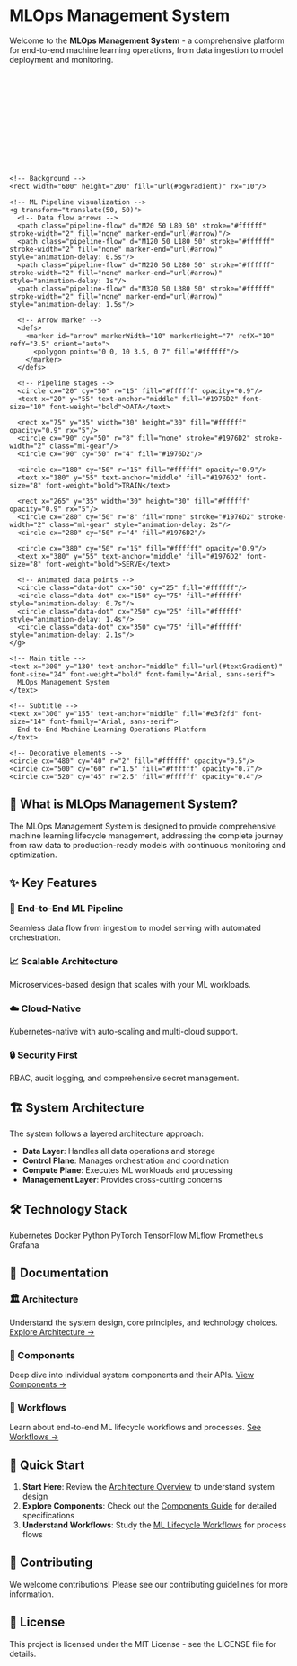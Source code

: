 # MLOps Management System

Welcome to the **MLOps Management System** - a comprehensive platform for end-to-end machine learning operations, from data ingestion to model deployment and monitoring.

<div class="hero-logo">
  <svg width="600" height="200" viewBox="0 0 600 200" xmlns="http://www.w3.org/2000/svg">
    <!-- Background gradient -->
    <defs>
      <linearGradient id="bgGradient" x1="0%" y1="0%" x2="100%" y2="0%">
        <stop offset="0%" style="stop-color:#1976D2;stop-opacity:1" />
        <stop offset="100%" style="stop-color:#42A5F5;stop-opacity:1" />
      </linearGradient>
      <linearGradient id="textGradient" x1="0%" y1="0%" x2="100%" y2="0%">
        <stop offset="0%" style="stop-color:#ffffff;stop-opacity:1" />
        <stop offset="100%" style="stop-color:#e3f2fd;stop-opacity:1" />
      </linearGradient>
      <!-- Animation definitions -->
      <style>
        .pipeline-flow { animation: flow 3s ease-in-out infinite; }
        .ml-gear { animation: rotate 4s linear infinite; }
        .data-dot { animation: pulse 2s ease-in-out infinite; }
        @keyframes flow {
          0%, 100% { opacity: 0.3; transform: translateX(-10px); }
          50% { opacity: 1; transform: translateX(10px); }
        }
        @keyframes rotate {
          from { transform: rotate(0deg); }
          to { transform: rotate(360deg); }
        }
        @keyframes pulse {
          0%, 100% { r: 3; opacity: 0.7; }
          50% { r: 5; opacity: 1; }
        }
      </style>
    </defs>
    
    <!-- Background -->
    <rect width="600" height="200" fill="url(#bgGradient)" rx="10"/>
    
    <!-- ML Pipeline visualization -->
    <g transform="translate(50, 50)">
      <!-- Data flow arrows -->
      <path class="pipeline-flow" d="M20 50 L80 50" stroke="#ffffff" stroke-width="2" fill="none" marker-end="url(#arrow)"/>
      <path class="pipeline-flow" d="M120 50 L180 50" stroke="#ffffff" stroke-width="2" fill="none" marker-end="url(#arrow)" style="animation-delay: 0.5s"/>
      <path class="pipeline-flow" d="M220 50 L280 50" stroke="#ffffff" stroke-width="2" fill="none" marker-end="url(#arrow)" style="animation-delay: 1s"/>
      <path class="pipeline-flow" d="M320 50 L380 50" stroke="#ffffff" stroke-width="2" fill="none" marker-end="url(#arrow)" style="animation-delay: 1.5s"/>
      
      <!-- Arrow marker -->
      <defs>
        <marker id="arrow" markerWidth="10" markerHeight="7" refX="10" refY="3.5" orient="auto">
          <polygon points="0 0, 10 3.5, 0 7" fill="#ffffff"/>
        </marker>
      </defs>
      
      <!-- Pipeline stages -->
      <circle cx="20" cy="50" r="15" fill="#ffffff" opacity="0.9"/>
      <text x="20" y="55" text-anchor="middle" fill="#1976D2" font-size="10" font-weight="bold">DATA</text>
      
      <rect x="75" y="35" width="30" height="30" fill="#ffffff" opacity="0.9" rx="5"/>
      <circle cx="90" cy="50" r="8" fill="none" stroke="#1976D2" stroke-width="2" class="ml-gear"/>
      <circle cx="90" cy="50" r="4" fill="#1976D2"/>
      
      <circle cx="180" cy="50" r="15" fill="#ffffff" opacity="0.9"/>
      <text x="180" y="55" text-anchor="middle" fill="#1976D2" font-size="8" font-weight="bold">TRAIN</text>
      
      <rect x="265" y="35" width="30" height="30" fill="#ffffff" opacity="0.9" rx="5"/>
      <circle cx="280" cy="50" r="8" fill="none" stroke="#1976D2" stroke-width="2" class="ml-gear" style="animation-delay: 2s"/>
      <circle cx="280" cy="50" r="4" fill="#1976D2"/>
      
      <circle cx="380" cy="50" r="15" fill="#ffffff" opacity="0.9"/>
      <text x="380" y="55" text-anchor="middle" fill="#1976D2" font-size="8" font-weight="bold">SERVE</text>
      
      <!-- Animated data points -->
      <circle class="data-dot" cx="50" cy="25" fill="#ffffff"/>
      <circle class="data-dot" cx="150" cy="75" fill="#ffffff" style="animation-delay: 0.7s"/>
      <circle class="data-dot" cx="250" cy="25" fill="#ffffff" style="animation-delay: 1.4s"/>
      <circle class="data-dot" cx="350" cy="75" fill="#ffffff" style="animation-delay: 2.1s"/>
    </g>
    
    <!-- Main title -->
    <text x="300" y="130" text-anchor="middle" fill="url(#textGradient)" font-size="24" font-weight="bold" font-family="Arial, sans-serif">
      MLOps Management System
    </text>
    
    <!-- Subtitle -->
    <text x="300" y="155" text-anchor="middle" fill="#e3f2fd" font-size="14" font-family="Arial, sans-serif">
      End-to-End Machine Learning Operations Platform
    </text>
    
    <!-- Decorative elements -->
    <circle cx="480" cy="40" r="2" fill="#ffffff" opacity="0.5"/>
    <circle cx="500" cy="60" r="1.5" fill="#ffffff" opacity="0.7"/>
    <circle cx="520" cy="45" r="2.5" fill="#ffffff" opacity="0.4"/>
  </svg>
</div>

## 🚀 What is MLOps Management System?

The MLOps Management System is designed to provide comprehensive machine learning lifecycle management, addressing the complete journey from raw data to production-ready models with continuous monitoring and optimization.


## ✨ Key Features

<div class="component-grid">
  <div class="component-card">
    <h3>🔄 End-to-End ML Pipeline</h3>
    <p>Seamless data flow from ingestion to model serving with automated orchestration.</p>
  </div>
  <div class="component-card">
    <h3>📈 Scalable Architecture</h3>
    <p>Microservices-based design that scales with your ML workloads.</p>
  </div>
  <div class="component-card">
    <h3>☁️ Cloud-Native</h3>
    <p>Kubernetes-native with auto-scaling and multi-cloud support.</p>
  </div>
  <div class="component-card">
    <h3>🔒 Security First</h3>
    <p>RBAC, audit logging, and comprehensive secret management.</p>
  </div>
</div>

## 🏗️ System Architecture

The system follows a layered architecture approach:

- **Data Layer**: Handles all data operations and storage
- **Control Plane**: Manages orchestration and coordination  
- **Compute Plane**: Executes ML workloads and processing
- **Management Layer**: Provides cross-cutting concerns

## 🛠️ Technology Stack

<span class="tech-badge">Kubernetes</span>
<span class="tech-badge">Docker</span>
<span class="tech-badge">Python</span>
<span class="tech-badge">PyTorch</span>
<span class="tech-badge">TensorFlow</span>
<span class="tech-badge">MLflow</span>
<span class="tech-badge">Prometheus</span>
<span class="tech-badge">Grafana</span>

## 📖 Documentation

### 🏛️ Architecture
Understand the system design, core principles, and technology choices.
[Explore Architecture →](architecture/index.md)

### 🔧 Components  
Deep dive into individual system components and their APIs.
[View Components →](components/index.md)

### 🔄 Workflows
Learn about end-to-end ML lifecycle workflows and processes.
[See Workflows →](workflows/ml-lifecycle.md)

## 🚦 Quick Start

1. **Start Here**: Review the [Architecture Overview](architecture/index.md) to understand system design
2. **Explore Components**: Check out the [Components Guide](components/index.md) for detailed specifications
3. **Understand Workflows**: Study the [ML Lifecycle Workflows](workflows/ml-lifecycle.md) for process flows

## 🤝 Contributing

We welcome contributions! Please see our contributing guidelines for more information.

## 📄 License

This project is licensed under the MIT License - see the LICENSE file for details.